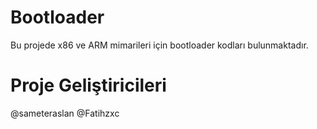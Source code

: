 # Bootloader
Bu projede x86 ve ARM mimarileri için bootloader kodları bulunmaktadır.

# Proje Geliştiricileri
@sameteraslan
@Fatihzxc
